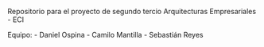 Repositorio para el proyecto de segundo tercio Arquitecturas Empresariales - ECI

Equipo:
	- Daniel Ospina
	- Camilo Mantilla
	- Sebastián Reyes
